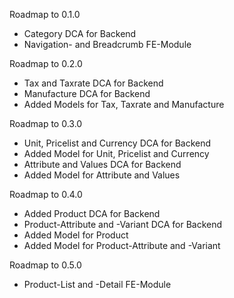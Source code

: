 Roadmap to 0.1.0
* Category DCA for Backend
* Navigation- and Breadcrumb FE-Module 

Roadmap to 0.2.0
* Tax and Taxrate DCA for Backend
* Manufacture DCA for Backend
* Added Models for Tax, Taxrate and Manufacture

Roadmap to 0.3.0
* Unit, Pricelist and Currency DCA for Backend
* Added Model for Unit, Pricelist and Currency
* Attribute and Values DCA for Backend
* Added Model for Attribute and Values 

Roadmap to 0.4.0
* Added Product DCA for Backend
* Product-Attribute and -Variant DCA for Backend
* Added Model for Product
* Added Model for Product-Attribute and -Variant

Roadmap to 0.5.0
* Product-List and -Detail FE-Module
